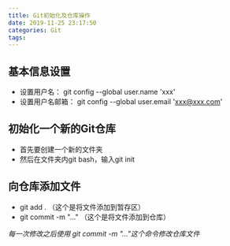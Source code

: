 ```yaml
---
title: Git初始化及仓库操作
date: 2019-11-25 23:17:50
categories: Git
tags:
---
```


## 基本信息设置

- 设置用户名： git config --global user.name 'xxx'
- 设置用户名邮箱： git config --global user.email 'xxx@xxx.com'

## 初始化一个新的Git仓库

- 首先要创建一个新的文件夹
- 然后在文件夹内git bash，输入git init

## 向仓库添加文件

- git add . （这个是将文件添加到暂存区）
- git commit -m "..." （这个是将文件添加到仓库）

*每一次修改之后使用 git commit -m "..."这个命令修改仓库文件*

